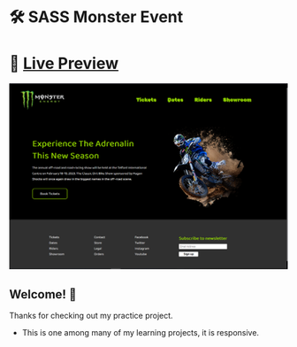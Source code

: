# 🛠 SASS Monster Event

# 🔗 [Live Preview](https://6319e9521f7e1c00694523d6--bespoke-duckanoo-a7874b.netlify.app/)
![Design preview](./preview.png)

## Welcome! 👋

Thanks for checking out my practice project.

- This is one among many of my learning projects, it is responsive.

